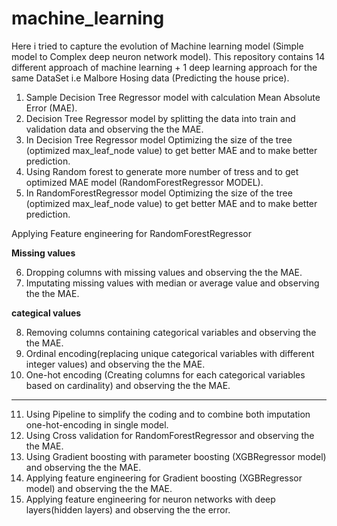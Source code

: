 # machine_learning
Here i tried to capture the evolution of Machine learning model (Simple model to Complex deep neuron network model).
This repository contains 14 different approach of machine learning + 1 deep learning approach for the same DataSet 
i.e Malbore Hosing data (Predicting the house price).
1. Sample Decision Tree Regressor model with calculation Mean Absolute Error (MAE).
2. Decision Tree Regressor model by splitting the data into train and validation data and observing the the MAE.
3. In Decision Tree Regressor model Optimizing the size of the tree (optimized max_leaf_node value) to get better MAE and to make better prediction.
4. Using Random forest to generate more number of tress and to get optimized MAE model (RandomForestRegressor MODEL).
5. In RandomForestRegressor model Optimizing the size of the tree (optimized max_leaf_node value) to get better MAE and to make better prediction.

 Applying Feature engineering for RandomForestRegressor
 
 **Missing values**
 
   6. Dropping columns with missing values and observing the the MAE.
   7. Imputating missing values with median or average value and observing the the MAE.  
   
 **categical values**
 
   8. Removing columns containing categorical variables and observing the the MAE.
   9. Ordinal encoding(replacing unique categorical variables with different integer values) and observing the the MAE.
   10. One-hot encoding (Creating columns for each categorical  variables based on cardinality) and observing the the MAE.

 ****
11. Using Pipeline to simplify the coding and to combine both imputation one-hot-encoding in single model.
12. Using Cross validation for RandomForestRegressor and observing the the MAE.
13. Using Gradient boosting with parameter boosting (XGBRegressor model) and observing the the MAE.
14. Applying feature engineering for Gradient boosting (XGBRegressor model) and observing the the MAE.
15. Applying feature engineering for neuron networks with deep layers(hidden layers) and observing the the error.
